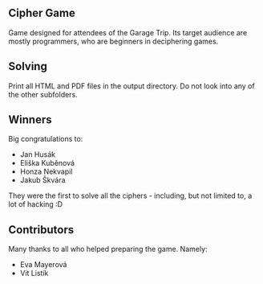 Cipher Game
-----------
Game designed for attendees of the Garage Trip.
Its target audience are mostly programmers, who are beginners in deciphering games.

Solving
-------
Print all HTML and PDF files in the output directory.
Do not look into any of the other subfolders.

Winners
-------
Big congratulations to:
 - Jan Husák
 - Eliška Kuběnová
 - Honza Nekvapil
 - Jakub Škvára

They were the first to solve all the ciphers - including, but not limited to, a lot of hacking :D

Contributors
------------
Many thanks to all who helped preparing the game. Namely:
 - Eva Mayerová
 - Vit Listík



